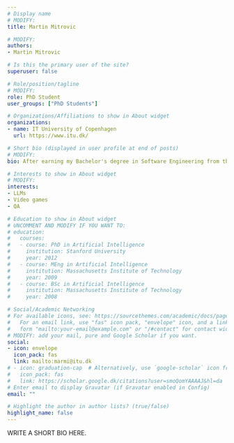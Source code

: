 ```yaml
---
# Display name 
# MODIFY:
title: Martin Mitrovic

# MODIFY:
authors:
- Martin Mitrovic

# Is this the primary user of the site?
superuser: false

# Role/position/tagline
# MODIFY:
role: PhD Student
user_groups: ["PhD Students"]

# Organizations/Affiliations to show in About widget
organizations:
- name: IT University of Copenhagen
  url: https://www.itu.dk/

# Short bio (displayed in user profile at end of posts)
# MODIFY:
bio: After earning my Bachelor's degree in Software Engineering from the University of Belgrade, I pursued a Master's degree in Games at the IT University of Copenhagen, which I completed in the summer of 2024. I am currently an Industrial PhD candidate at the IT University of Copenhagen, collaborating with modl.ai. My primary research focus is the application of large language models (LLMs) for quality assurance (QA) in video games. For my Master's thesis, I investigated the potential of LLMs to detect visual bugs in video games. I am continuing to build upon this research during my PhD studies, with the goal of developing AI bots capable of simulating human playtesters.

# Interests to show in About widget
# MODIFY:
interests:
- LLMs
- Video games
- QA

# Education to show in About widget
# UNCOMMENT AND MODIFY IF YOU WANT TO:
# education:
#   courses:
#   - course: PhD in Artificial Intelligence
#     institution: Stanford University
#     year: 2012
#   - course: MEng in Artificial Intelligence
#     institution: Massachusetts Institute of Technology
#     year: 2009
#   - course: BSc in Artificial Intelligence
#     institution: Massachusetts Institute of Technology
#     year: 2008

# Social/Academic Networking
# For available icons, see: https://sourcethemes.com/academic/docs/page-builder/#icons
#   For an email link, use "fas" icon pack, "envelope" icon, and a link in the
#   form "mailto:your-email@example.com" or "/#contact" for contact widget.
# MODIFY: add your mail, pure and Google Scholar if you want.
social:
- icon: envelope
  icon_pack: fas
  link: mailto:marmi@itu.dk
# - icon: graduation-cap  # Alternatively, use `google-scholar` icon from `ai` icon pack
#   icon_pack: fas
#   link: https://scholar.google.dk/citations?user=smoQomYAAAAJ&hl=da
# Enter email to display Gravatar (if Gravatar enabled in Config)
email: ""

# Highlight the author in author lists? (true/false)
highlight_name: false
---
```


WRITE A SHORT BIO HERE.